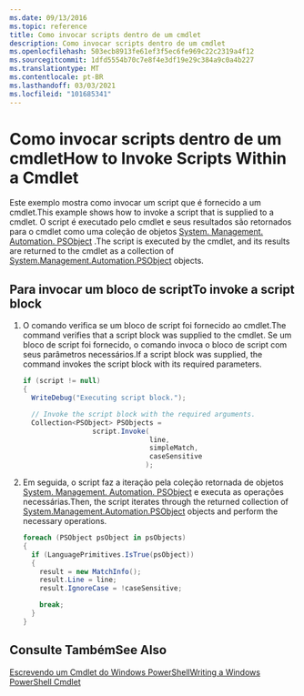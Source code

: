 ```yaml
---
ms.date: 09/13/2016
ms.topic: reference
title: Como invocar scripts dentro de um cmdlet
description: Como invocar scripts dentro de um cmdlet
ms.openlocfilehash: 503ecb8913fe61ef3f5ec6fe969c22c2319a4f12
ms.sourcegitcommit: 1dfd5554b70c7e8f4e3df19e29c384a9c0a4b227
ms.translationtype: MT
ms.contentlocale: pt-BR
ms.lasthandoff: 03/03/2021
ms.locfileid: "101685341"
---
```

# <a name="how-to-invoke-scripts-within-a-cmdlet"></a><span data-ttu-id="e08f5-103">Como invocar scripts dentro de um cmdlet</span><span class="sxs-lookup"><span data-stu-id="e08f5-103">How to Invoke Scripts Within a Cmdlet</span></span>

<span data-ttu-id="e08f5-104">Este exemplo mostra como invocar um script que é fornecido a um cmdlet.</span><span class="sxs-lookup"><span data-stu-id="e08f5-104">This example shows how to invoke a script that is supplied to a cmdlet.</span></span> <span data-ttu-id="e08f5-105">O script é executado pelo cmdlet e seus resultados são retornados para o cmdlet como uma coleção de objetos [System. Management. Automation. PSObject](/dotnet/api/System.Management.Automation.PSObject) .</span><span class="sxs-lookup"><span data-stu-id="e08f5-105">The script is executed by the cmdlet, and its results are returned to the cmdlet as a collection of [System.Management.Automation.PSObject](/dotnet/api/System.Management.Automation.PSObject) objects.</span></span>

## <a name="to-invoke-a-script-block"></a><span data-ttu-id="e08f5-106">Para invocar um bloco de script</span><span class="sxs-lookup"><span data-stu-id="e08f5-106">To invoke a script block</span></span>

1. <span data-ttu-id="e08f5-107">O comando verifica se um bloco de script foi fornecido ao cmdlet.</span><span class="sxs-lookup"><span data-stu-id="e08f5-107">The command verifies that a script block was supplied to the cmdlet.</span></span> <span data-ttu-id="e08f5-108">Se um bloco de script foi fornecido, o comando invoca o bloco de script com seus parâmetros necessários.</span><span class="sxs-lookup"><span data-stu-id="e08f5-108">If a script block was supplied, the command invokes the script block with its required parameters.</span></span>

    ```csharp
    if (script != null)
    {
      WriteDebug("Executing script block.");

      // Invoke the script block with the required arguments.
      Collection<PSObject> PSObjects =
                     script.Invoke(
                                   line,
                                   simpleMatch,
                                   caseSensitive
                                  );
    ```

2. <span data-ttu-id="e08f5-109">Em seguida, o script faz a iteração pela coleção retornada de objetos [System. Management. Automation. PSObject](/dotnet/api/System.Management.Automation.PSObject) e executa as operações necessárias.</span><span class="sxs-lookup"><span data-stu-id="e08f5-109">Then, the script iterates through the returned collection of [System.Management.Automation.PSObject](/dotnet/api/System.Management.Automation.PSObject) objects and perform the necessary operations.</span></span>

    ```csharp
    foreach (PSObject psObject in psObjects)
    {
      if (LanguagePrimitives.IsTrue(psObject))
      {
        result = new MatchInfo();
        result.Line = line;
        result.IgnoreCase = !caseSensitive;

        break;
      }
    }

    ```

## <a name="see-also"></a><span data-ttu-id="e08f5-110">Consulte Também</span><span class="sxs-lookup"><span data-stu-id="e08f5-110">See Also</span></span>

[<span data-ttu-id="e08f5-111">Escrevendo um Cmdlet do Windows PowerShell</span><span class="sxs-lookup"><span data-stu-id="e08f5-111">Writing a Windows PowerShell Cmdlet</span></span>](./writing-a-windows-powershell-cmdlet.md)
